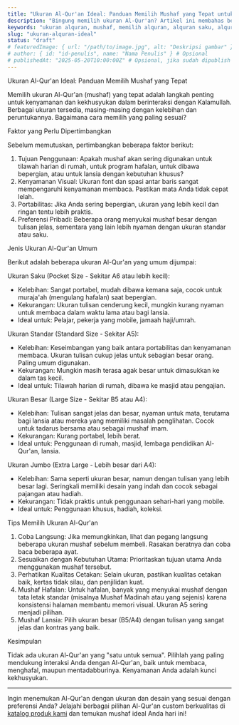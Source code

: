 ```yaml
---
title: "Ukuran Al-Qur'an Ideal: Panduan Memilih Mushaf yang Tepat untuk Kebutuhan Anda"
description: "Bingung memilih ukuran Al-Qur'an? Artikel ini membahas berbagai ukuran mushaf dan tips memilih yang paling sesuai untuk membaca, menghafal, atau dibawa bepergian."
keywords: "ukuran alquran, mushaf, memilih alquran, alquran saku, alquran besar, alquran custom"
slug: "ukuran-alquran-ideal"
status: "draft"
# featuredImage: { url: "/path/to/image.jpg", alt: "Deskripsi gambar" } # Opsional
# author: { id: "id-penulis", name: "Nama Penulis" } # Opsional
# publishedAt: "2025-05-20T10:00:00Z" # Opsional, jika sudah dipublish
---
```


Ukuran Al-Qur'an Ideal: Panduan Memilih Mushaf yang Tepat

Memilih ukuran Al-Qur'an (mushaf) yang tepat adalah langkah penting untuk kenyamanan dan kekhusyukan dalam berinteraksi dengan Kalamullah. Berbagai ukuran tersedia, masing-masing dengan kelebihan dan peruntukannya. Bagaimana cara memilih yang paling sesuai?

Faktor yang Perlu Dipertimbangkan

Sebelum memutuskan, pertimbangkan beberapa faktor berikut:

1. Tujuan Penggunaan: Apakah mushaf akan sering digunakan untuk tilawah harian di rumah, untuk program hafalan, untuk dibawa bepergian, atau untuk lansia dengan kebutuhan khusus?
2. Kenyamanan Visual: Ukuran font dan spasi antar baris sangat mempengaruhi kenyamanan membaca. Pastikan mata Anda tidak cepat lelah.
3. Portabilitas: Jika Anda sering bepergian, ukuran yang lebih kecil dan ringan tentu lebih praktis.
4. Preferensi Pribadi: Beberapa orang menyukai mushaf besar dengan tulisan jelas, sementara yang lain lebih nyaman dengan ukuran standar atau saku.

Jenis Ukuran Al-Qur'an Umum

Berikut adalah beberapa ukuran Al-Qur'an yang umum dijumpai:

Ukuran Saku (Pocket Size - Sekitar A6 atau lebih kecil):

- Kelebihan: Sangat portabel, mudah dibawa kemana saja, cocok untuk muraja'ah (mengulang hafalan) saat bepergian.
- Kekurangan: Ukuran tulisan cenderung kecil, mungkin kurang nyaman untuk membaca dalam waktu lama atau bagi lansia.
- Ideal untuk: Pelajar, pekerja yang mobile, jamaah haji/umrah.

Ukuran Standar (Standard Size - Sekitar A5):

- Kelebihan: Keseimbangan yang baik antara portabilitas dan kenyamanan membaca. Ukuran tulisan cukup jelas untuk sebagian besar orang. Paling umum digunakan.
- Kekurangan: Mungkin masih terasa agak besar untuk dimasukkan ke dalam tas kecil.
- Ideal untuk: Tilawah harian di rumah, dibawa ke masjid atau pengajian.

Ukuran Besar (Large Size - Sekitar B5 atau A4):

- Kelebihan: Tulisan sangat jelas dan besar, nyaman untuk mata, terutama bagi lansia atau mereka yang memiliki masalah penglihatan. Cocok untuk tadarus bersama atau sebagai mushaf imam.
- Kekurangan: Kurang portabel, lebih berat.
- Ideal untuk: Penggunaan di rumah, masjid, lembaga pendidikan Al-Qur'an, lansia.

Ukuran Jumbo (Extra Large - Lebih besar dari A4):

- Kelebihan: Sama seperti ukuran besar, namun dengan tulisan yang lebih besar lagi. Seringkali memiliki desain yang indah dan cocok sebagai pajangan atau hadiah.
- Kekurangan: Tidak praktis untuk penggunaan sehari-hari yang mobile.
- Ideal untuk: Penggunaan khusus, hadiah, koleksi.

Tips Memilih Ukuran Al-Qur'an

1. Coba Langsung: Jika memungkinkan, lihat dan pegang langsung beberapa ukuran mushaf sebelum membeli. Rasakan beratnya dan coba baca beberapa ayat.
2. Sesuaikan dengan Kebutuhan Utama: Prioritaskan tujuan utama Anda menggunakan mushaf tersebut.
3. Perhatikan Kualitas Cetakan: Selain ukuran, pastikan kualitas cetakan baik, kertas tidak silau, dan penjilidan kuat.
4. Mushaf Hafalan: Untuk hafalan, banyak yang menyukai mushaf dengan tata letak standar (misalnya Mushaf Madinah atau yang sejenis) karena konsistensi halaman membantu memori visual. Ukuran A5 sering menjadi pilihan.
5. Mushaf Lansia: Pilih ukuran besar (B5/A4) dengan tulisan yang sangat jelas dan kontras yang baik.

Kesimpulan

Tidak ada ukuran Al-Qur'an yang "satu untuk semua". Pilihlah yang paling mendukung interaksi Anda dengan Al-Qur'an, baik untuk membaca, menghafal, maupun mentadabburinya. Kenyamanan Anda adalah kunci kekhusyukan.

---

Ingin menemukan Al-Qur'an dengan ukuran dan desain yang sesuai dengan preferensi Anda? Jelajahi berbagai pilihan Al-Qur'an custom berkualitas di [katalog produk kami](/produk) dan temukan mushaf ideal Anda hari ini!

